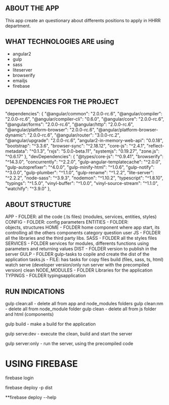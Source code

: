 ## ABOUT THE APP
This app create an questionary about differents positions to apply in HHRR department.

## WHAT TECHNOLOGIES ARE using
- angular2
- gulp
- sass
- liteserver
- browserify
- emailjs
- firebase

## DEPENDENCIES FOR THE PROJECT 
 "dependencies": {
    "@angular/common": "2.0.0-rc.6",
    "@angular/compiler": "2.0.0-rc.6",
    "@angular/compiler-cli": "0.6.0",
    "@angular/core": "2.0.0-rc.6",
    "@angular/forms": "2.0.0-rc.6",
    "@angular/http": "2.0.0-rc.6",
    "@angular/platform-browser": "2.0.0-rc.6",
    "@angular/platform-browser-dynamic": "2.0.0-rc.6",
    "@angular/router": "3.0.0-rc.2",
    "@angular/upgrade": "2.0.0-rc.6",
    "angular2-in-memory-web-api": "0.0.18",
    "bootstrap": "^3.3.6",
    "browser-sync": "^2.18.12",
    "core-js": "^2.4.1",
    "reflect-metadata": "^0.1.3",
    "rxjs": "5.0.0-beta.11",
    "systemjs": "0.19.27",
    "zone.js": "^0.6.17"
  },
  "devDependencies": {
    "@types/core-js": "^0.9.41",
    "browserify": "^14.3.0",
    "concurrently": "^2.2.0",
    "gulp-angular-templatecache": "^2.0.0",
    "gulp-autoprefixer": "^4.0.0",
    "gulp-minify-html": "^1.0.6",
    "gulp-notify": "^3.0.0",
    "gulp-plumber": "^1.1.0",
    "gulp-rename": "^1.2.2",
    "lite-server": "^2.2.2",
    "node-sass": "^3.9.3",
    "nodemon": "^1.10.2",
    "typescript": "^1.8.10",
    "typings": "^1.5.0",
    "vinyl-buffer": "^1.0.0",
    "vinyl-source-stream": "^1.1.0",
    "watchify": "^3.9.0"
  },

## ABOUT STRUCTURE
APP - FOLDER: all the code (.ts files) (modules, services, entities, styles)
 CONFIG - FOLDER: config parameters
  ENTITIES - FOLDER:    
            objects, structures
        HOME - FOLDER
            home component where app start, its controlling all the others components 
                category
                question
                user
        JS - FOLDER
            all the libraries and the third party libs.
        SASS - FOLDER 
            all the styles files 
        SERVICES - FOLDER 
            services for modules, differents functions using parameters and returning values
DIST - FOLDER 
    version to publish in the server
GULP - FOLDER
    gulp-tasks to copile and create the dist of the application
        tasks.js - FILE: has tasks for 
            copy files
            build (files, sass, ts, html)
            watch 
            serve (developer version/only run server with the precompiled version) 
            clean
NODE_MODULES - FOLDER
    Libraries for the application
TYPINGS - FOLDER 
    typingsapplication

## RUN INDICATIONS
gulp clean:all - delete all from app and node_modules folders
gulp clean:nm - delete all from node_module folder
gulp clean - delete all from js folder and html (components)

gulp build - make a build for the application 

gulp serve:dev - execute the clean, build and start the server

gulp server:only - run the server, using the precompiled code

# USING FIREBASE

firebase login

firebase deploy -p dist 

**firebase deploy --help
